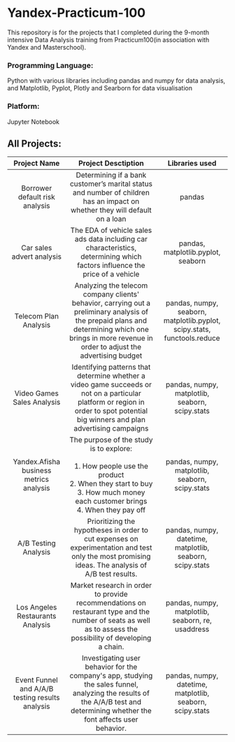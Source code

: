 # Yandex-Practicum-100
This repository is for the projects that I completed during the 9-month intensive Data Analysis training from Practicum100(in association with Yandex and Masterschool).

### Programming Language:
Python with various libraries including pandas and numpy for data analysis, and Matplotlib, Pyplot, Plotly and Searborn for data visualisation

### Platform:
Jupyter Notebook

## All Projects:

|                 **Project Name**                |                                                                                        **Project Desctiption**                                                                                       |                            **Libraries used**                            |
|:-----------------------------------------------:|:----------------------------------------------------------------------------------------------------------------------------------------------------------------------------------------------------:|:------------------------------------------------------------------------:|
| Borrower default risk analysis                  | Determining if a bank customer’s marital status and number of children has an impact on whether they will default on a loan                                                                          | pandas                                                                   |
| Car sales advert analysis                       | The EDA of vehicle sales ads data including car characteristics, determining which factors influence the price of a vehicle                                                                          | pandas, matplotlib.pyplot, seaborn                                       |
| Telecom Plan Analysis                           | Analyzing the telecom company clients' behavior, carrying out a preliminary analysis of the prepaid plans and determining which one brings in more revenue in order to adjust the advertising budget | pandas, numpy, seaborn, matplotlib.pyplot, scipy.stats, functools.reduce |
| Video Games Sales Analysis                      | Identifying patterns that determine whether a video game succeeds or not on a particular platform or region in order to spot potential big winners and plan advertising campaigns                    | pandas, numpy, matplotlib, seaborn, scipy.stats                          |
| Yandex.Afisha business metrics analysis         | The purpose of the study is to explore: <br><br>1. How people use the product<br>2. When they start to buy<br>3. How much money each customer brings<br>4. When they pay off                         | pandas, numpy, matplotlib, seaborn, scipy.stats                          |
| A/B Testing Analysis                            | Prioritizing the hypotheses in order to cut expenses on experimentation and test only the most promising ideas. The analysis of A/B test results.                                                    | pandas, numpy, datetime, matplotlib, seaborn, scipy.stats                |
| Los Angeles Restaurants Analysis                | Market research in order to provide recommendations on restaurant type and the number of seats as well as to assess the possibility of developing a chain.                                           | pandas, numpy, matplotlib, seaborn, re, usaddress                        |
| Event Funnel and A/A/B testing results analysis | Investigating user behavior for the company's app, studying the sales funnel, analyzing the results of the A/A/B test and determining whether the font affects user behavior.                        | pandas, numpy, datetime, matplotlib, seaborn, scipy.stats                |
